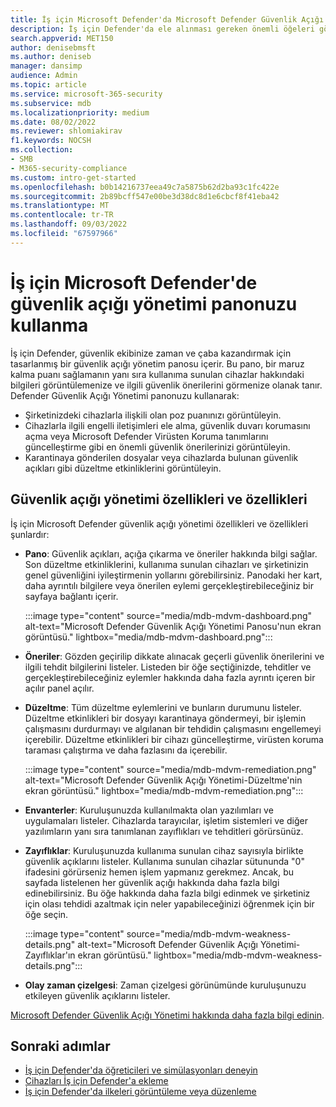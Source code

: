 ```yaml
---
title: İş için Microsoft Defender'da Microsoft Defender Güvenlik Açığı Yönetimi panonuzu görüntüleme
description: İş için Defender'da ele alınması gereken önemli öğeleri görmek için Microsoft Defender Güvenlik Açığı Yönetimi panonuzu kullanın.
search.appverid: MET150
author: denisebmsft
ms.author: deniseb
manager: dansimp
audience: Admin
ms.topic: article
ms.service: microsoft-365-security
ms.subservice: mdb
ms.localizationpriority: medium
ms.date: 08/02/2022
ms.reviewer: shlomiakirav
f1.keywords: NOCSH
ms.collection:
- SMB
- M365-security-compliance
ms.custom: intro-get-started
ms.openlocfilehash: b0b14216737eea49c7a5875b62d2ba93c1fc422e
ms.sourcegitcommit: 2b89bcff547e00be3d38dc8d1e6cbcf8f41eba42
ms.translationtype: MT
ms.contentlocale: tr-TR
ms.lasthandoff: 09/03/2022
ms.locfileid: "67597966"
---
```

# <a name="use-your-vulnerability-management-dashboard-in-microsoft-defender-for-business"></a>İş için Microsoft Defender'de güvenlik açığı yönetimi panonuzu kullanma

İş için Defender, güvenlik ekibinize zaman ve çaba kazandırmak için tasarlanmış bir güvenlik açığı yönetim panosu içerir. Bu pano, bir maruz kalma puanı sağlamanın yanı sıra kullanıma sunulan cihazlar hakkındaki bilgileri görüntülemenize ve ilgili güvenlik önerilerini görmenize olanak tanır. Defender Güvenlik Açığı Yönetimi panonuzu kullanarak:

- Şirketinizdeki cihazlarla ilişkili olan poz puanınızı görüntüleyin.
- Cihazlarla ilgili engelli iletişimleri ele alma, güvenlik duvarı korumasını açma veya Microsoft Defender Virüsten Koruma tanımlarını güncelleştirme gibi en önemli güvenlik önerilerinizi görüntüleyin.
- Karantinaya gönderilen dosyalar veya cihazlarda bulunan güvenlik açıkları gibi düzeltme etkinliklerini görüntüleyin.

## <a name="vulnerability-management-features-and-capabilities"></a>Güvenlik açığı yönetimi özellikleri ve özellikleri

İş için Microsoft Defender güvenlik açığı yönetimi özellikleri ve özellikleri şunlardır:

- **Pano**: Güvenlik açıkları, açığa çıkarma ve öneriler hakkında bilgi sağlar. Son düzeltme etkinliklerini, kullanıma sunulan cihazları ve şirketinizin genel güvenliğini iyileştirmenin yollarını görebilirsiniz. Panodaki her kart, daha ayrıntılı bilgilere veya önerilen eylemi gerçekleştirebileceğiniz bir sayfaya bağlantı içerir.

    :::image type="content" source="media/mdb-mdvm-dashboard.png" alt-text="Microsoft Defender Güvenlik Açığı Yönetimi Panosu'nun ekran görüntüsü." lightbox="media/mdb-mdvm-dashboard.png":::

- **Öneriler**: Gözden geçirilip dikkate alınacak geçerli güvenlik önerilerini ve ilgili tehdit bilgilerini listeler. Listeden bir öğe seçtiğinizde, tehditler ve gerçekleştirebileceğiniz eylemler hakkında daha fazla ayrıntı içeren bir açılır panel açılır.

- **Düzeltme**: Tüm düzeltme eylemlerini ve bunların durumunu listeler. Düzeltme etkinlikleri bir dosyayı karantinaya göndermeyi, bir işlemin çalışmasını durdurmayı ve algılanan bir tehdidin çalışmasını engellemeyi içerebilir. Düzeltme etkinlikleri bir cihazı güncelleştirme, virüsten koruma taraması çalıştırma ve daha fazlasını da içerebilir. 

    :::image type="content" source="media/mdb-mdvm-remediation.png" alt-text="Microsoft Defender Güvenlik Açığı Yönetimi-Düzeltme'nin ekran görüntüsü." lightbox="media/mdb-mdvm-remediation.png":::

- **Envanterler**: Kuruluşunuzda kullanılmakta olan yazılımları ve uygulamaları listeler. Cihazlarda tarayıcılar, işletim sistemleri ve diğer yazılımların yanı sıra tanımlanan zayıflıkları ve tehditleri görürsünüz.

- **Zayıflıklar**: Kuruluşunuzda kullanıma sunulan cihaz sayısıyla birlikte güvenlik açıklarını listeler. Kullanıma sunulan cihazlar sütununda "0" ifadesini görürseniz hemen işlem yapmanız gerekmez. Ancak, bu sayfada listelenen her güvenlik açığı hakkında daha fazla bilgi edinebilirsiniz. Bu öğe hakkında daha fazla bilgi edinmek ve şirketiniz için olası tehdidi azaltmak için neler yapabileceğinizi öğrenmek için bir öğe seçin.

    :::image type="content" source="media/mdb-mdvm-weakness-details.png" alt-text="Microsoft Defender Güvenlik Açığı Yönetimi-Zayıflıklar'ın ekran görüntüsü." lightbox="media/mdb-mdvm-weakness-details.png":::

- **Olay zaman çizelgesi**: Zaman çizelgesi görünümünde kuruluşunuzu etkileyen güvenlik açıklarını listeler.   

[Microsoft Defender Güvenlik Açığı Yönetimi hakkında daha fazla bilgi edinin](../defender-vulnerability-management/defender-vulnerability-management.md).

## <a name="next-steps"></a>Sonraki adımlar

- [İş için Defender'da öğreticileri ve simülasyonları deneyin](mdb-tutorials.md)
- [Cihazları İş için Defender'a ekleme](mdb-onboard-devices.md)
- [İş için Defender'da ilkeleri görüntüleme veya düzenleme](mdb-view-edit-create-policies.md)
